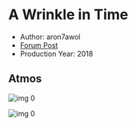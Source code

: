 # A Wrinkle in Time

* Author: aron7awol
* [Forum Post](https://www.avsforum.com/threads/bass-eq-for-filtered-movies.2995212/post-58277376)
* Production Year: 2018

## Atmos

![img 0](https://i.imgur.com/UJwgMUN.jpg)

![img 0](https://i.imgur.com/sYbmQAl.jpg)

